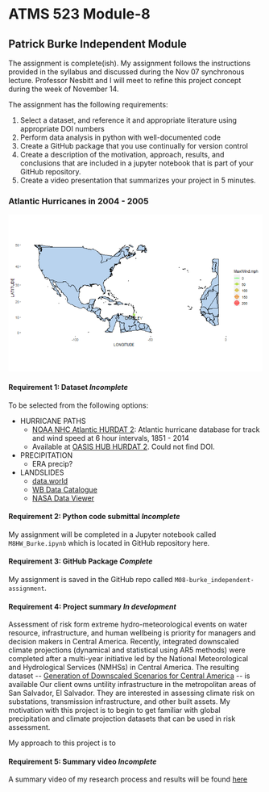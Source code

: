 # ATMS 523 Module-8
## Patrick Burke Independent Module

The assignment is complete(ish). My assignment follows the instructions provided in the syllabus and discussed during the Nov 07 synchronous lecture. Professor Nesbitt and I will meet to refine this project concept during the week of November 14.

The assignment has the following requirements: 
1.	Select a dataset, and reference it and appropriate literature using appropriate DOI numbers
2.	Perform data analysis in python with well-documented code
3.	Create a GitHub package that you use continually for version control
4.	Create a description of the motivation, approach, results, and conclusions that are included in a jupyter notebook that is part of your GitHub repository.
5.	Create a video presentation that summarizes your project in 5 minutes.


### Atlantic Hurricanes in 2004 - 2005
![Atlantic Hurricanes in 2004 - 2005](atlantic-hurricanes_04-05.png?raw=true)

#### **Requirement 1: Dataset** _Incomplete_  
To be selected from the following options:  
* HURRICANE PATHS  
    - [NOAA NHC Atlantic HURDAT 2](https://www.nhc.noaa.gov/data/): Atlantic hurricane database for track and wind speed at 6 hour intervals, 1851 - 2014 
    - Available at [OASIS HUB HURDAT 2](https://oasishub.co/dataset/hurdat-2-atlantic-hurricane-database). Could not find DOI. 
* PRECIPITATION   
    - ERA precip?
* LANDSLIDES    
    - [data.world](https://data.world/datasets/landslide)
    - [WB Data Catalogue](https://datacatalog.worldbank.org/search/dataset/0037584)  
    - [NASA Data Viewer](https://data.nasa.gov/view/angv-aquq)  


#### **Requirement 2: Python code submittal** _Incomplete_  
My assignment will be completed in a Jupyter notebook called `M8HW_Burke.ipynb` which is located in GitHub repository here.

#### **Requirement 3: GitHub Package** _Complete_  
My assignment is saved in the GitHub repo called `M08-burke_independent-assignment`.

#### **Requirement 4: Project summary** _In development_  

Assessment of risk form extreme hydro-meteorological events on water resource, infrastructure, and human wellbeing is priority for managers and decision makers in Central America. Recently, integrated downscaled climate projections (dynamical and statistical using AR5 methods) were completed after a multi-year initiative led by the National Meteorological and Hydrological Services (NMHSs) in Central America. The resulting dataset -- [Generation of Downscaled Scenarios for Central America](https://euroclimaplus.org/en/lao3/generation-of-regionalised-climate-change-scenarios-in-central-america) -- is available 
Our client owns untility infrastructure in the metropolitan areas of San Salvador, El Salvador. They are interested in assessing climate risk on substations, transmission infrastructure, and other built assets. My motivation with this project is to begin to get familiar with global precipitation and climate projection datasets that can be used in risk assessment.  

My approach to this project is to 


#### **Requirement 5: Summary video** _Incomplete_  
A summary video of my research process and results will be found [here](https://mediaspace.illinois.edu/media/1_54zu002x)


